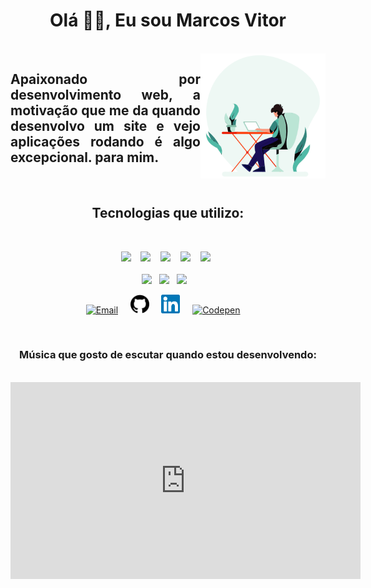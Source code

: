 <h1 align="center"> Olá 👋🏽, Eu sou Marcos Vitor </h1>
<br/>

<img align="right" alt="Person coding gif" src="https://github.com/chandan-reddy-k/chandan-reddy-k/blob/master/assets/coding.gif" width="200" />

<h2 align="justify">
    Apaixonado por desenvolvimento web, a motivação que me da quando desenvolvo um site e vejo aplicações rodando é algo excepcional.
    para mim.
</h2>

<br/>

<h2 align="center">
  Tecnologias que utilizo:
</h2>

<br/>

<p align="center">
<code><img height="75" src="https://upload.wikimedia.org/wikipedia/commons/thumb/d/d9/Node.js_logo.svg/1280px-Node.js_logo.svg.png"></code> &nbsp;&nbsp;
<code><img height="75" src="https://git-scm.com/images/logos/downloads/Git-Icon-1788C.png"></code> &nbsp;&nbsp;
<code><img height="75" src="https://img.icons8.com/color/452/npm.png"></code> &nbsp;&nbsp;
<code><img height="75" src="https://img.flaticon.com/icons/png/512/732/732190.png?size=1200x630f&pad=10,10,10,10&ext=png&bg=FFFFFFFF"></code> &nbsp;&nbsp;
<code><img height="75" src="https://img.flaticon.com/icons/png/512/174/174854.png?size=1200x630f&pad=10,10,10,10&ext=png&bg=FFFFFFFF"></code>&nbsp;&nbsp;
  <br/><br/>
<code><img height="75" src="https://img2.gratispng.com/20181125/gos/kisspng-react-javascript-redux-vue-js-angular-javascript-jquery-5bfa71f29a9d93.7758622015431398266333.jpg"></code>&nbsp;&nbsp;
<code><img height="75" src="https://img2.gratispng.com/20180704/zoa/kisspng-jquery-ui-javascript-web-browser-pasargad-5b3d093837a4d4.5712269815307267122279.jpg"></code>&nbsp;&nbsp;
<code><img height="75" src="https://3.bp.blogspot.com/-wezYT0EUtcM/W9NB1wTpOkI/AAAAAAAAFTM/jOIoB7pYi9sEOVUukyEs7-VFZpEgb8kEQCLcBGAs/s1600/bootstrap-stack.png"></code> &nbsp;&nbsp;
</p>

<p align="center">
 <a href="vitorfalcao123@hotmail.com"><img src="https://upload.wikimedia.org/wikipedia/commons/thumb/d/df/Microsoft_Office_Outlook_%282018%E2%80%93present%29.svg/1101px-Microsoft_Office_Outlook_%282018%E2%80%93present%29.svg.png" width="30px" alt="Email"></a> &nbsp; &nbsp;
   <a href="https://github.com/falcaovitor"><img src="https://github.com/chandan-reddy-k/chandan-reddy-k/blob/master/assets/github.svg" width="30px" alt="Github"></a> &nbsp; &nbsp;
  <a href="https://www.linkedin.com/in/marcos-falc%C3%A3o-3a03b8197/"><img src="https://github.com/chandan-reddy-k/chandan-reddy-k/blob/master/assets/linkedin.svg" width="30px" alt="LinkedIn"></a> &nbsp; &nbsp;
  <a href="https://codepen.io/falcaovitor"><img src="https://blog.codepen.io/wp-content/uploads/2012/06/Button-Fill-Black-Large.png" width="30px" alt="Codepen"></a> &nbsp; &nbsp;
</p>

<br/>

<h3 align="center">Música que gosto de escutar quando estou desenvolvendo:</h3>
<br/>
<center>
<iframe width="560" height="315" src="https://www.youtube.com/embed/AQTceIy54b4" frameborder="0" allow="accelerometer; autoplay; clipboard-write; encrypted-media; gyroscope; picture-in-picture" allowfullscreen></iframe>
</center>
